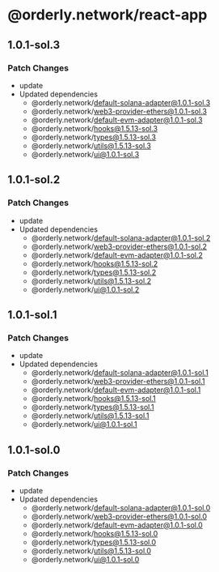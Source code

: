 # @orderly.network/react-app

## 1.0.1-sol.3

### Patch Changes

- update
- Updated dependencies
  - @orderly.network/default-solana-adapter@1.0.1-sol.3
  - @orderly.network/web3-provider-ethers@1.0.1-sol.3
  - @orderly.network/default-evm-adapter@1.0.1-sol.3
  - @orderly.network/hooks@1.5.13-sol.3
  - @orderly.network/types@1.5.13-sol.3
  - @orderly.network/utils@1.5.13-sol.3
  - @orderly.network/ui@1.0.1-sol.3

## 1.0.1-sol.2

### Patch Changes

- update
- Updated dependencies
  - @orderly.network/default-solana-adapter@1.0.1-sol.2
  - @orderly.network/web3-provider-ethers@1.0.1-sol.2
  - @orderly.network/default-evm-adapter@1.0.1-sol.2
  - @orderly.network/hooks@1.5.13-sol.2
  - @orderly.network/types@1.5.13-sol.2
  - @orderly.network/utils@1.5.13-sol.2
  - @orderly.network/ui@1.0.1-sol.2

## 1.0.1-sol.1

### Patch Changes

- update
- Updated dependencies
  - @orderly.network/default-solana-adapter@1.0.1-sol.1
  - @orderly.network/web3-provider-ethers@1.0.1-sol.1
  - @orderly.network/default-evm-adapter@1.0.1-sol.1
  - @orderly.network/hooks@1.5.13-sol.1
  - @orderly.network/types@1.5.13-sol.1
  - @orderly.network/utils@1.5.13-sol.1
  - @orderly.network/ui@1.0.1-sol.1

## 1.0.1-sol.0

### Patch Changes

- update
- Updated dependencies
  - @orderly.network/default-solana-adapter@1.0.1-sol.0
  - @orderly.network/web3-provider-ethers@1.0.1-sol.0
  - @orderly.network/default-evm-adapter@1.0.1-sol.0
  - @orderly.network/hooks@1.5.13-sol.0
  - @orderly.network/types@1.5.13-sol.0
  - @orderly.network/utils@1.5.13-sol.0
  - @orderly.network/ui@1.0.1-sol.0
